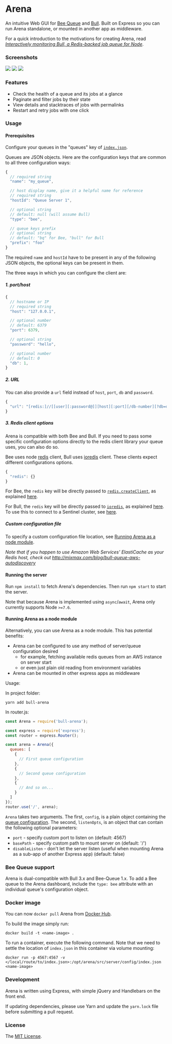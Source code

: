 # Arena

An intuitive Web GUI for [Bee Queue](https://github.com/bee-queue/bee-queue) and [Bull](https://github.com/optimalbits/bull). Built on Express so you can run Arena standalone, or mounted in another app as middleware.

For a quick introduction to the motivations for creating Arena, read *[Interactively monitoring Bull, a Redis-backed job queue for Node](https://www.mixmax.com/blog/introducing-bull-arena)*.

### Screenshots

[![](screenshots/screen1_sm.png)](screenshots/screen1.png) [![](screenshots/screen2_sm.png)](screenshots/screen2.png) [![](screenshots/screen3_sm.png)](screenshots/screen3.png)

### Features

* Check the health of a queue and its jobs at a glance
* Paginate and filter jobs by their state
* View details and stacktraces of jobs with permalinks
* Restart and retry jobs with one click

### Usage

#### Prerequisites

Configure your queues in the "queues" key of [`index.json`](src/server/config/index.json).

Queues are JSON objects. Here are the configuration keys that are common to all three configuration ways:

```js
{
  // required string
  "name": "my_queue",

  // host display name, give it a helpful name for reference
  // required string
  "hostId": "Queue Server 1",

  // optional string
  // default: null (will assume Bull)
  "type": "bee",

  // queue keys prefix
  // optional string
  // default: "bq" for Bee, "bull" for Bull
  "prefix": "foo"
}
```

The required `name` and `hostId` have to be present in any of the following JSON objects, the optional keys can be present in them.

The three ways in which you can configure the client are:

##### 1. port/host

```js
{
  // hostname or IP
  // required string
  "host": "127.0.0.1",

  // optional number
  // default: 6379
  "port": 6379,

  // optional string
  "password": "hello",

  // optional number
  // default: 0
  "db": 1,
}
```

##### 2. URL

You can also provide a `url` field instead of `host`, `port`, `db` and `password`.

```js
{
  "url": "[redis:]//[[user][:password@]][host][:port][/db-number][?db=db-number[&password=bar[&option=value]]]"
}
```

##### 3. Redis client options

Arena is compatible with both Bee and Bull.
If you need to pass some specific configuration options directly to the redis client library your queue uses, you can also do so.

Bee uses node [redis](https://www.npmjs.com/package/redis) client, Bull uses [ioredis](https://www.npmjs.com/package/ioredis) client.
These clients expect different configurations options.

```js
{
  "redis": {}
}
```

For Bee, the `redis` key will be directly passed to [`redis.createClient`](https://github.com/NodeRedis/node_redis#rediscreateclient), as explained [here](https://github.com/bee-queue/bee-queue#settings).

For Bull, the `redis` key will be directly passed to [`ioredis`](https://github.com/luin/ioredis/blob/master/API.md#new_Redis_new), as explained [here](https://github.com/OptimalBits/bull/blob/master/REFERENCE.md#queue). To use this to connect to a Sentinel cluster, see [here](https://github.com/luin/ioredis/blob/master/README.md#sentinel).

##### Custom configuration file

To specify a custom configuration file location, see [Running Arena as a node module](#running-arena-as-a-node-module).

*Note that if you happen to use Amazon Web Services' ElastiCache as your Redis host, check out http://mixmax.com/blog/bull-queue-aws-autodiscovery*

#### Running the server

Run `npm install` to fetch Arena's dependencies. Then run `npm start` to start the server.

Note that because Arena is implemented using `async`/`await`, Arena only currently supports Node `>=7.6`.

#### Running Arena as a node module

Alternatively, you can use Arena as a node module. This has potential benefits:

* Arena can be configured to use any method of server/queue configuration desired
  * for example, fetching available redis queues from an AWS instance on server start
  * or even just plain old reading from environment variables
* Arena can be mounted in other express apps as middleware

Usage:

In project folder:

```shell
yarn add bull-arena
```

In router.js:

```js
const Arena = require('bull-arena');

const express = require('express');
const router = express.Router();

const arena = Arena({
  queues: [
    {
      // First queue configuration
    },
    {
      // Second queue configuration
    },
    {
      // And so on...
    }
  ]
});
router.use('/', arena);
```

`Arena` takes two arguments. The first, `config`, is a plain object containing the [queue configuration](#prerequisites). The second, `listenOpts`, is an object that can contain the following optional parameters:

* `port` - specify custom port to listen on (default: 4567)
* `basePath` - specify custom path to mount server on (default: '/')
* `disableListen` - don't let the server listen (useful when mounting Arena as a sub-app of another Express app) (default: false)

### Bee Queue support

Arena is dual-compatible with Bull 3.x and Bee-Queue 1.x. To add a Bee queue to the Arena dashboard, include the `type: bee` attribute with an individual queue's configuration object.

### Docker image

You can now `docker pull` Arena from [Docker Hub](https://hub.docker.com/r/mixmaxhq/arena/).

To build the image simply run:

```shell
docker build -t <name-image> .
```

To run a container, execute the following command. Note that we need to settle the location of `index.json` in this container via volume mounting:

```shell
docker run -p 4567:4567 -v </local/route/to/index.json>:/opt/arena/src/server/config/index.json <name-image>
```

### Development

Arena is written using Express, with simple jQuery and Handlebars on the front end.

If updating dependencies, please use Yarn and update the `yarn.lock` file before submitting a pull request.

### License

The [MIT License](LICENSE).
